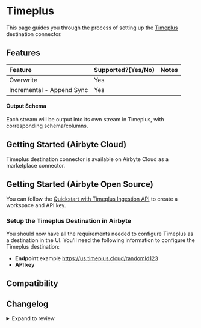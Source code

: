 # Timeplus

This page guides you through the process of setting up the [Timeplus](https://timeplus.com)
destination connector.

## Features

| Feature                   | Supported?\(Yes/No\) | Notes |
| :------------------------ | :------------------- | :---- |
| Overwrite                 | Yes                  |       |
| Incremental - Append Sync | Yes                  |       |

#### Output Schema

Each stream will be output into its own stream in Timeplus, with corresponding schema/columns.

## Getting Started (Airbyte Cloud)

Timeplus destination connector is available on Airbyte Cloud as a marketplace connector.

## Getting Started (Airbyte Open Source)

You can follow the [Quickstart with Timeplus Ingestion API](https://docs.timeplus.com/quickstart-ingest-api) to create a workspace and API key.

### Setup the Timeplus Destination in Airbyte

You should now have all the requirements needed to configure Timeplus as a destination in the UI.
You'll need the following information to configure the Timeplus destination:

- **Endpoint** example https://us.timeplus.cloud/randomId123
- **API key**

## Compatibility

## Changelog

<details>
  <summary>Expand to review</summary>

| Version | Date       | Pull Request                                              | Subject              |
|:--------| :--------- | :-------------------------------------------------------- | :------------------- |
| 0.1.18 | 2024-08-24 | [44707](https://github.com/airbytehq/airbyte/pull/44707) | Update dependencies |
| 0.1.17 | 2024-08-24 | [44707](https://github.com/airbytehq/airbyte/pull/44707) | Update dependencies |
| 0.1.16 | 2024-08-22 | [44530](https://github.com/airbytehq/airbyte/pull/44530) | Update test dependencies |
| 0.1.15 | 2024-08-17 | [44363](https://github.com/airbytehq/airbyte/pull/44363) | Update dependencies |
| 0.1.14 | 2024-08-12 | [43854](https://github.com/airbytehq/airbyte/pull/43854) | Update dependencies |
| 0.1.13 | 2024-08-03 | [43216](https://github.com/airbytehq/airbyte/pull/43216) | Update dependencies |
| 0.1.12 | 2024-07-27 | [42761](https://github.com/airbytehq/airbyte/pull/42761) | Update dependencies |
| 0.1.11 | 2024-07-20 | [42354](https://github.com/airbytehq/airbyte/pull/42354) | Update dependencies |
| 0.1.10 | 2024-07-13 | [41861](https://github.com/airbytehq/airbyte/pull/41861) | Update dependencies |
| 0.1.9 | 2024-07-10 | [41392](https://github.com/airbytehq/airbyte/pull/41392) | Update dependencies |
| 0.1.8 | 2024-07-09 | [41257](https://github.com/airbytehq/airbyte/pull/41257) | Update dependencies |
| 0.1.7 | 2024-07-06 | [40864](https://github.com/airbytehq/airbyte/pull/40864) | Update dependencies |
| 0.1.6 | 2024-06-25 | [40270](https://github.com/airbytehq/airbyte/pull/40270) | Update dependencies |
| 0.1.5 | 2024-06-22 | [39990](https://github.com/airbytehq/airbyte/pull/39990) | Update dependencies |
| 0.1.4 | 2024-06-06 | [39301](https://github.com/airbytehq/airbyte/pull/39301) | [autopull] Upgrade base image to v1.2.2 |
| 0.1.3 | 2024-06-03 | [38901](https://github.com/airbytehq/airbyte/pull/38901) | Replace AirbyteLogger with logging.Logger |
| 0.1.2 | 2024-05-21 | [38491](https://github.com/airbytehq/airbyte/pull/38491) | [autopull] base image + poetry + up_to_date |
| 0.1.1   | 2024-03-05 | [#35838](https://github.com/airbytehq/airbyte/pull/35838) | Un-archive connector |
| 0.1.0   | 2023-06-14 | [21226](https://github.com/airbytehq/airbyte/pull/21226)  | Destination Timeplus |

</details>
